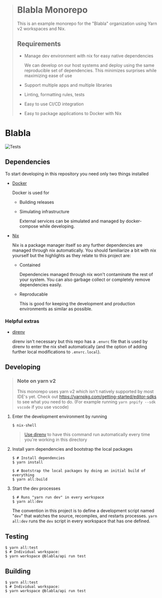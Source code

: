 > # Blabla Monorepo
>
> This is an example monorepo for the "Blabla" organization using Yarn v2 workspaces and Nix.
>
> ## Requirements
>
> - Manage dev environment with nix for easy native dependencies
>
>   We can develop on our host systems and deploy using the same reproducible set of dependencies. This minimizes surprises while maximizing ease of use
>
> - Support multiple apps and multiple libraries
> - Linting, formatting rules, tests
> - Easy to use CI/CD integration
> - Easy to package applications to Docker with Nix

# Blabla

![Tests](https://github.com/aldrio/blabla-monorepo/workflows/Tests/badge.svg)

## Dependencies

To start developing in this repository you need only two things installed

- [Docker](https://www.docker.com/)

  Docker is used for

  - Building releases

  - Simulating infrastructure

    External services can be simulated and managed by docker-compose while developing.

- [Nix](https://nixos.org/)

  Nix is a package manager itself so any further dependencies are managed through nix automatically. You should familiarize a bit with nix yourself but the highlights as they relate to this project are:

  - Contained

    Dependencies managed through nix won't contaminate the rest of your system. You can also garbage collect or completely remove dependencies easily.

  - Reproducable

    This is good for keeping the development and production environments as similar as possible.

### Helpful extras

- [direnv](https://direnv.net/)

  direnv isn't necessary but this repo has a `.envrc` file that is used by direnv to enter the nix shell automatically (and the option of adding further local modifications to `.envrc.local`).

## Developing

> ### Note on yarn v2
>
> This monorepo uses yarn v2 which isn't natively supported by most IDE's yet. Check out https://yarnpkg.com/getting-started/editor-sdks to see what you need to do. (For example running `yarn pnpify --sdk vscode` if you use vscode)

1. Enter the development environment by running

   ```console
   $ nix-shell
   ```

   > [Use direnv](#helpful-extras) to have this command run automatically every time you're working in this directory

1. Install yarn dependencies and bootstrap the local packages

   ```console
   $ # Install dependencies
   $ yarn install

   $ # Bootstrap the local packages by doing an initial build of everything
   $ yarn all:build
   ```

1. Start the dev processes

   ```console
   $ # Runs "yarn run dev" in every workspace
   $ yarn all:dev
   ```

   The convention in this project is to define a development script named "`dev`" that watches the source, recompiles, and restarts processes. `yarn all:dev` runs the `dev` script in every workspace that has one defined.

## Testing

```console
$ yarn all:test
$ # Individual workspace:
$ yarn workspace @blabla/api run test
```

## Building

```console
$ yarn all:test
$ # Individual workspace:
$ yarn workspace @blabla/api run test
```
